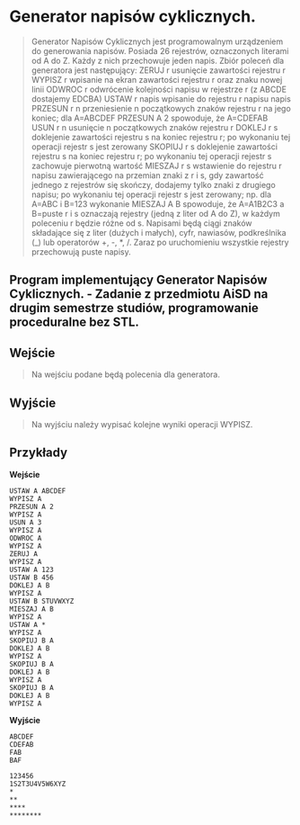 # Generator napisów cyklicznych.

> Generator Napisów Cyklicznych jest programowalnym urządzeniem do generowania napisów. Posiada 26 rejestrów, oznaczonych literami od A do Z. Każdy z nich przechowuje jeden napis. Zbiór poleceń dla generatora jest następujący:
ZERUJ r
usunięcie zawartości rejestru r
WYPISZ r
wpisanie na ekran zawartości rejestru r oraz znaku nowej linii
ODWROC r
odwrócenie kolejności napisu w rejestrze r (z ABCDE dostajemy EDCBA)
USTAW r napis
wpisanie do rejestru r napisu napis
PRZESUN r n
przeniesienie n początkowych znaków rejestru r na jego koniec; dla A=ABCDEF PRZESUN A 2 spowoduje, że A=CDEFAB
USUN r n
usunięcie n początkowych znaków rejestru r
DOKLEJ r s
doklejenie zawartości rejestru s na koniec rejestru r; po wykonaniu tej operacji rejestr s jest zerowany
SKOPIUJ r s
doklejenie zawartości rejestru s na koniec rejestru r; po wykonaniu tej operacji rejestr s zachowuje pierwotną wartość
MIESZAJ r s
wstawienie do rejestru r napisu zawierającego na przemian znaki z r i s, gdy zawartość jednego z rejestrów się skończy, dodajemy tylko znaki z drugiego napisu; po wykonaniu tej operacji rejestr s jest zerowany; np. dla A=ABC i B=123 wykonanie MIESZAJ A B spowoduje, że A=A1B2C3 a B=puste
r i s oznaczają rejestry (jedną z liter od A do Z), w każdym poleceniu r będzie różne od s. Napisami będą ciągi znaków składające się z liter (dużych i małych), cyfr, nawiasów, podkreślnika (_) lub operatorów +, -, *, /. Zaraz po uruchomieniu wszystkie rejestry przechowują puste napisy. 

**Program implementujący Generator Napisów Cyklicznych. -  Zadanie  z przedmiotu AiSD na drugim semestrze studiów, programowanie proceduralne bez STL.**
---

**Wejście**
---

> Na wejściu podane będą polecenia dla generatora.

**Wyjście**
---
    
> Na wyjściu należy wypisać kolejne wyniki operacji WYPISZ.

**Przykłady**
---


**Wejście**
```
USTAW A ABCDEF
WYPISZ A
PRZESUN A 2
WYPISZ A
USUN A 3
WYPISZ A
ODWROC A
WYPISZ A
ZERUJ A
WYPISZ A
USTAW A 123
USTAW B 456
DOKLEJ A B
WYPISZ A
USTAW B STUVWXYZ
MIESZAJ A B
WYPISZ A
USTAW A *
WYPISZ A
SKOPIUJ B A
DOKLEJ A B
WYPISZ A
SKOPIUJ B A
DOKLEJ A B
WYPISZ A
SKOPIUJ B A
DOKLEJ A B
WYPISZ A
```

**Wyjście**

```
ABCDEF
CDEFAB
FAB
BAF

123456
1S2T3U4V5W6XYZ
*
**
****
********
```
